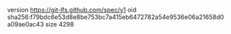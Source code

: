 version https://git-lfs.github.com/spec/v1
oid sha256:f79bdc6e53d8e8be753bc7a415eb6472782a54e9536e06a21658d0a09ae0ac43
size 4298
